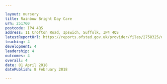```yaml
---

layout: nursery
title: Rainbow Bright Day Care
urn: 251760
postcode: IP4 4QS
address: 11 Crofton Road, Ipswich, Suffolk, IP4 4QS
latestReportUrl: https://reports.ofsted.gov.uk/provider/files/2758325/urn/251760.pdf
teaching: 4
development: 4
leadership: 4
outcomes: 4
overall: 4
date: 01 April 2018 
datePublish: 8 February 2018

---
```

